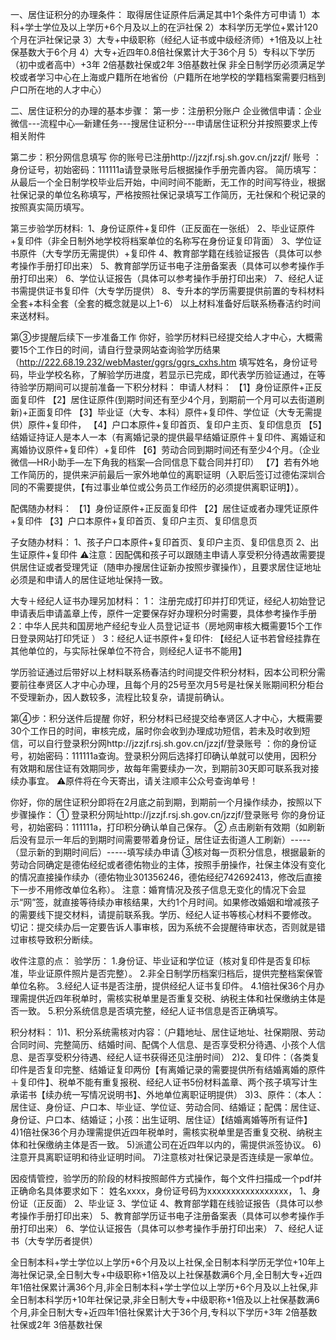 一、居住证积分的办理条件：
取得居住证原件后满足其中1个条件方可申请
1）本科+学士学位及以上学历+6个月及以上的在沪社保
2）本科学历无学位+累计120个月在沪社保记录
3）大专+中级职称（经纪人证书或中级经济师）+1倍及以上社保基数大于6个月
4）大专+近四年0.8倍社保累计大于36个月
5）专科以下学历（初中或者高中）+3年 2倍基数社保或2年 3倍基数社保
非全日制学历必须满足学校或者学习中心在上海或户籍所在地省份（户籍所在地学校的学籍档案需要归档到户口所在地的人才中心）

二、居住证积分的办理的基本步骤：
第一步：注册积分账户
企业微信申请：企业微信---流程中心—新建任务---搜居住证积分---申请居住证积分并按照要求上传相关附件

第二步：积分网信息填写
你的账号已注册http://jzzjf.rsj.sh.gov.cn/jzzjf/
账号 ：身份证号，初始密码：111111a请登录账号后根据操作手册完善内容。
简历填写：从最后一个全日制学校毕业后开始，中间时间不能断，无工作的时间写待业，根据社保记录的单位名称填写，严格按照社保记录填写工作简历，无社保和个税记录的按照真实简历填写。

第三步验学历材料: 
1、身份证原件+复印件（正反面在一张纸）
2、毕业证原件+复印件（非全日制外地学校将档案单位的名称写在身份证复印背面）
3、学位证书原件（大专学历无需提供）+复印件
4、教育部学籍在线验证报告（具体可以参考操作手册打印出来）
5、教育部学历证书电子注册备案表（具体可以参考操作手册打印出来）
6、学位认证报告（具体可以参考操作手册打印出来）
7、经纪人证书需提供证书复印件（大专学历提供）
8、专升本的学历需要提供前置的专科材料全套+本科全套（全套的概念就是以上1-6）
以上材料准备好后联系杨春洁约时间来送材料。


第③步提醒后续下一步准备工作
你好，验学历材料已经提交给人才中心，大概需要15个工作日的时间，请自行登录网站查询验学历结果（http://222.68.19.232/webMaster/ggrs/ggrs_cxhs.htm
填写姓名，身份证号码，毕业学校名称，了解验学历进度，若显示已完成，即代表学历验证通过，在等待验学历期间可以提前准备一下积分材料：
申请人材料：
  【1】身份证原件+正反面复印件
【2】居住证原件(到期时间还有至少4个月，到期前一个月可以去街道刷新)+正面复印件
【3】毕业证（大专、本科）原件+复印件、学位证（大专无需提供）原件+复印件，
【4】户口本原件+复印首页、复印户主页、复印信息页
【5】结婚证持证人是本人一本（有离婚记录的提供最早结婚证原件＋复印件、离婚证和离婚协议原件+复印件）+复印件
【6】劳动合同到期时间还有至少4个月。（企业微信—HR小助手—左下角我的档案—合同信息下载合同并打印）
【7】若有外地工作简历的，提供来沪前最后一家外地单位的离职证明（入职后签订过德佑深圳合同的不需要提供，【有过事业单位或公务员工作经历的必须提供离职证明】）。

配偶随办材料：
【1】身份证原件+正反面复印件
【2】居住证或者办理凭证原件+复印件
【3】户口本原件+复印首页、复印户主页、复印信息页

子女随办材料：
1、孩子户口本原件+复印首页、复印户主页、复印信息页
2、出生证原件+复印件
⚠️注意：因配偶和孩子可以跟随主申请人享受积分待遇故需要提供居住证或者受理凭证（随申办搜居住证新办按照步骤操作），且要求居住证地址必须是和申请人的居住证地址保持一致。

大专＋经纪人证书办理另加材料：
1： 注册完成打印并打印凭证，经纪人初始登记申请表后申请盖章上传，原件一定要保存好办理积分时需要，具体参考操作手册
2：中华人民共和国房地产经纪专业人员登记证书（房地网审核大概需要15个工作日登录网站打印凭证 ）
  3：经纪人证书原件+复印件:
【经纪人证书若曾经挂靠在其他单位的，与实际社保单位不符合，则经纪人证书不能用】

学历验证通过后带好以上材料联系杨春洁约时间提交件积分材料，因本公司积分需要前往奉贤区人才中心办理，且每个月的25号至次月5号是社保关账期间积分柜台不受理新办，因人数较多，流程比较复杂，请提前确认。




第④步：积分送件后提醒
你好，积分材料已经提交给奉贤区人才中心，大概需要30个工作日的时间，审核完成，届时你会收到办理成功短信，若未及时收到短信，可以自行登录积分网http://jzzjf.rsj.sh.gov.cn/jzzjf/登录账号 ：你的身份证号，初始密码：111111a查询。登录积分网后选择打印确认单就可以使用，因积分有效期和居住证有效期同步，故每年需要续办一次，到期前30天即可联系我对接续办事宜。
⚠️原件将在今天寄出，请关注顺丰公众号查询单号！

你好，你的居住证积分即将在2月底之前到期，到期前一个月操作续办，按照以下步骤操作：
①	登录积分网址http://jzzjf.rsj.sh.gov.cn/jzzjf/登录账号 你的身份证号，初始密码：111111a，打印积分确认单自己保存。
②	点击刷新有效期（如刷新后没有显示一年后的到期时间需要带着身份证，居住证去街道人工刷新）-----（显示新的到期时间后）-----填写续办申请
③核对每一页积分信息，根据最新的劳动合同确定是德佑经纪或者德佑物业的主体，按照手册操作，社保主体没有变化的情况直接操作续办（德佑物业301356246，德佑经纪742692413，修改后直接下一步不用修改单位名称）。
注意：婚育情况及孩子信息无变化的情况下会显示“网”签，就直接等待续办审核结果，大约1个月时间。如果修改婚姻和增减孩子的需要线下提交材料，请提前联系我。学历、经纪人证书等核心材料不要修改。
切记：提交续办后一定要告诉人事审核，因为系统不会提醒待审状态，否则就是错过审核导致积分断续。




收件注意的点：
验学历：
1.身份证、毕业证和学位证（核对复印件是否复印标准，毕业证原件照片是否完整）。
2.非全日制学历档案归档后，提供完整档案保管单位名称。
3.经纪人证书是否注册，提供经纪人证书复印件。
4.1倍社保36个月办理需提供近四年税单时，需核实税单里是否重复交税、纳税主体和社保缴纳主体是否一致。
5.积分系统信息是否填完整，经纪人证书信息是否正确填写。

积分材料：
1)1、积分系统需核对内容：（户籍地址、居住证地址、社保期限、劳动合同时间、完整简历、结婚时间、配偶个人信息、是否享受积分待遇、小孩个人信息、是否享受积分待遇、经纪人证书获得还见注册时间）
2)2、复印件：（各类复印件是否复印完整、结婚证复印两份【有离婚记录的需要提供所有结婚离婚的原件＋复印件】、税单不能有重复报税、经纪人证书5份材料盖章、两个孩子填写计生承诺书【续办统一写情况说明书】、外地单位离职证明提供）
3)3、原件：（本人：居住证、身份证、户口本、毕业证、学位证、劳动合同、结婚证；配偶：居住证、身份证、户口本、结婚证；小孩：出生证明、居住证）【结婚离婚等所有证件】
4)1倍社保36个月办理需提供近四年税单时，需核实税单里是否重复交税、纳税主体和社保缴纳主体是否一致。
5)派遣公司在近四年以内的，需提供派签协议。
6)注意开具离职证明和待业证明时间。
7)注意核对社保记录是否连续是一家单位。

因疫情管控，验学历的阶段的材料按照邮件方式操作，每个文件扫描成一个pdf并正确命名具体要求如下：
姓名xxxx，身份证号码为xxxxxxxxxxxxxxxxx，
1、身份证（正反面）
2、毕业证
3、学位证
4、教育部学籍在线验证报告（具体可以参考操作手册打印出来）
5、教育部学历证书电子注册备案表（具体可以参考操作手册打印出来）
6、学位认证报告（具体可以参考操作手册打印出来）
7、经纪人证书（大专学历者提供）



全日制本科+学士学位以上学历+6个月及以上社保,全日制本科学历无学位+10年上海社保记录,全日制大专+中级职称+1倍及以上社保基数满6个月,全日制大专+近四年1倍社保累计满36个月,非全日制本科+学士学位以上学历+6个月及以上社保,非全日制本科学历+10年社保记录,非全日制大专+中级职称+1倍及以上社保基数满6个月,非全日制大专+近四年1倍社保累计大于36个月,专科以下学历+3年 2倍基数社保或2年 3倍基数社保
